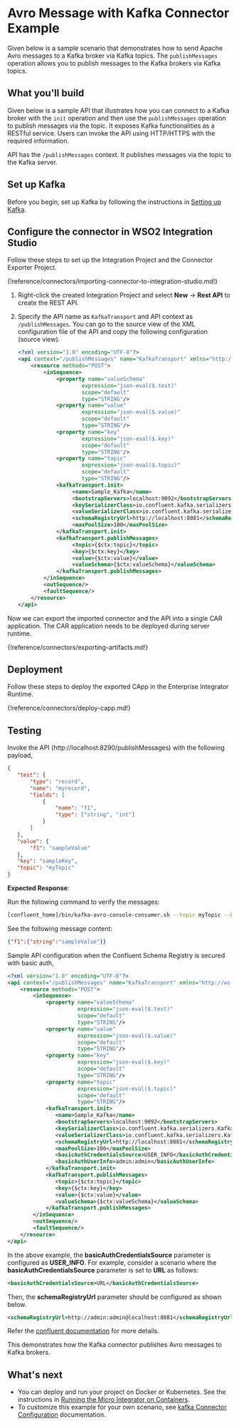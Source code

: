 # Avro Message with Kafka Connector Example

Given below is a sample scenario that demonstrates how to send Apache Avro messages to a Kafka broker via Kafka topics. The `publishMessages` operation allows you to publish messages to the Kafka brokers via Kafka topics.

## What you'll build

Given below is a sample API that illustrates how you can connect to a Kafka broker with the `init` operation and then use the `publishMessages` operation to publish messages via the topic. It exposes Kafka functionalities as a RESTful service. Users can invoke the API using HTTP/HTTPS with the required information.

API has the `/publishMessages` context. It publishes messages via the topic to the Kafka server.

## Set up Kafka

Before you begin, set up Kafka by following the instructions in [Setting up Kafka](setting-up-kafka.md).

## Configure the connector in WSO2 Integration Studio

Follow these steps to set up the Integration Project and the Connector Exporter Project.

{!reference/connectors/importing-connector-to-integration-studio.md!}

1. Right-click the created Integration Project and select **New** -> **Rest API** to create the REST API.

2. Specify the API name as `KafkaTransport` and API context as `/publishMessages`. You can go to the source view of the XML configuration file of the API and copy the following configuration (source view).

    ```xml
    <?xml version="1.0" encoding="UTF-8"?>
    <api context="/publishMessages" name="KafkaTransport" xmlns="http://ws.apache.org/ns/synapse">
        <resource methods="POST">
            <inSequence>
                <property name="valueSchema"
                        expression="json-eval($.test)"
                        scope="default"
                        type="STRING"/>
                <property name="value"
                        expression="json-eval($.value)"
                        scope="default"
                        type="STRING"/>
                <property name="key"
                        expression="json-eval($.key)"
                        scope="default"
                        type="STRING"/>
                <property name="topic"
                        expression="json-eval($.topic)"
                        scope="default"
                        type="STRING"/>
                <kafkaTransport.init>
                     <name>Sample_Kafka</name>
                     <bootstrapServers>localhost:9092</bootstrapServers>
                     <keySerializerClass>io.confluent.kafka.serializers.KafkaAvroSerializer</keySerializerClass>            
                     <valueSerializerClass>io.confluent.kafka.serializers.KafkaAvroSerializer</valueSerializerClass>
                     <schemaRegistryUrl>http://localhost:8081</schemaRegistryUrl>
                     <maxPoolSize>100</maxPoolSize>
                </kafkaTransport.init>
                <kafkaTransport.publishMessages>
                     <topic>{$ctx:topic}</topic>
                     <key>{$ctx:key}</key>
                     <value>{$ctx:value}</value>
                     <valueSchema>{$ctx:valueSchema}</valueSchema>
                </kafkaTransport.publishMessages>
            </inSequence>
            <outSequence/>
            <faultSequence/>
        </resource>
    </api>
    ```
Now we can export the imported connector and the API into a single CAR application. The CAR application needs to be deployed during server runtime. 

{!reference/connectors/exporting-artifacts.md!}

## Deployment

Follow these steps to deploy the exported CApp in the Enterprise Integrator Runtime. 

{!reference/connectors/deploy-capp.md!}
    
## Testing

Invoke the API (http://localhost:8290/publishMessages) with the following payload,

````json
{
   "test": {
       "type": "record",
       "name": "myrecord",
       "fields": [
           {
               "name": "f1",
               "type": ["string", "int"]
           }
       ]
   },
   "value": {
       "f1": "sampleValue"
   },
   "key": "sampleKey",
   "topic": "myTopic"
}
````

**Expected Response**: 
   
Run the following command to verify the messages:
````bash
[confluent_home]/bin/kafka-avro-console-consumer.sh --topic myTopic --bootstrap-server localhost:9092 --property print.key=true --from-beginning
````
See the following message content:
````json
{"f1":{"string":"sampleValue"}}
````  
Sample API configuration when the Confluent Schema Registry is secured with basic auth,

```xml
<?xml version="1.0" encoding="UTF-8"?>
<api context="/publishMessages" name="KafkaTransport" xmlns="http://ws.apache.org/ns/synapse">
    <resource methods="POST">
        <inSequence>
            <property name="valueSchema"
                      expression="json-eval($.test)"
                      scope="default"
                      type="STRING"/>
            <property name="value"
                      expression="json-eval($.value)"
                      scope="default"
                      type="STRING"/>
            <property name="key"
                      expression="json-eval($.key)"
                      scope="default"
                      type="STRING"/>
            <property name="topic"
                      expression="json-eval($.topic)"
                      scope="default"
                      type="STRING"/>
            <kafkaTransport.init>
               <name>Sample_Kafka</name>
               <bootstrapServers>localhost:9092</bootstrapServers>
               <keySerializerClass>io.confluent.kafka.serializers.KafkaAvroSerializer</keySerializerClass>
               <valueSerializerClass>io.confluent.kafka.serializers.KafkaAvroSerializer</valueSerializerClass>
               <schemaRegistryUrl>http://localhost:8081</schemaRegistryUrl>
               <maxPoolSize>100</maxPoolSize>
               <basicAuthCredentialsSource>USER_INFO</basicAuthCredentialsSource>
               <basicAuthUserInfo>admin:admin</basicAuthUserInfo>
            </kafkaTransport.init>
            <kafkaTransport.publishMessages>
               <topic>{$ctx:topic}</topic>
               <key>{$ctx:key}</key>
               <value>{$ctx:value}</value>
               <valueSchema>{$ctx:valueSchema}</valueSchema>
            </kafkaTransport.publishMessages>
        </inSequence>
        <outSequence/>
        <faultSequence/>
    </resource>
</api>
```
In the above example, the <b>basicAuthCredentialsSource</b> parameter is configured as <b>USER_INFO</b>. For example, consider a scenario where the <b>basicAuthCredentialsSource</b> parameter is set to <b>URL</b> as follows:

````xml 
<basicAuthCredentialsSource>URL</basicAuthCredentialsSource>
````

Then, the <b>schemaRegistryUrl</b> parameter should be configured as shown below.

````xml 
<schemaRegistryUrl>http://admin:admin@localhost:8081</schemaRegistryUrl>
````
Refer the [confluent documentation](https://docs.confluent.io/platform/current/schema-registry/serdes-develop/serdes-avro.html) for more details.

This demonstrates how the Kafka connector publishes Avro messages to Kafka brokers.
   
## What's next

* You can deploy and run your project on Docker or Kubernetes. See the instructions in [Running the Micro Integrator on Containers](../../../../setup/installation/run_in_containers).
* To customize this example for your own scenario, see [kafka Connector Configuration](kafka-connector-config.md) documentation.

